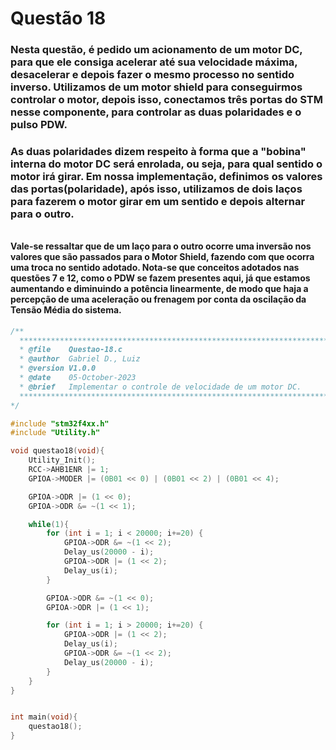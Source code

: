 # Questão 18

### Nesta questão, é pedido um acionamento de um motor DC, para que ele consiga acelerar até sua velocidade máxima, desacelerar e depois fazer o mesmo processo no sentido inverso. Utilizamos de um motor shield para conseguirmos controlar o motor, depois isso, conectamos três portas do STM nesse componente, para controlar as duas polaridades e o pulso PDW.
#####
### As duas polaridades dizem respeito à forma que a "bobina" interna do motor DC será enrolada, ou seja, para qual sentido o motor irá girar. Em nossa implementação, definimos os valores das portas(polaridade), após isso, utilizamos de dois laços para fazerem o motor girar em um sentido e depois alternar para o outro.
######
#### Vale-se ressaltar que de um laço para o outro ocorre uma inversão nos valores que são passados para o Motor Shield, fazendo com que ocorra uma troca no sentido adotado. Nota-se que conceitos adotados nas questões 7 e 12, como o PDW se fazem presentes aqui, já que estamos aumentando e diminuindo a potência linearmente, de modo que haja a percepção de uma aceleração ou frenagem por conta da oscilação da Tensão Média do sistema.

```C
/**
  ******************************************************************************
  * @file    Questao-18.c 
  * @author  Gabriel D., Luiz
  * @version V1.0.0
  * @date    05-October-2023
  * @brief   Implementar o controle de velocidade de um motor DC.
  ******************************************************************************
*/

#include "stm32f4xx.h"
#include "Utility.h"

void questao18(void){
	Utility_Init();
	RCC->AHB1ENR |= 1;
	GPIOA->MODER |= (0B01 << 0) | (0B01 << 2) | (0B01 << 4);

	GPIOA->ODR |= (1 << 0);
	GPIOA->ODR &= ~(1 << 1);

	while(1){
		for (int i = 1; i < 20000; i+=20) {
			GPIOA->ODR &= ~(1 << 2);
			Delay_us(20000 - i);
			GPIOA->ODR |= (1 << 2);
			Delay_us(i);
		}

		GPIOA->ODR &= ~(1 << 0);
		GPIOA->ODR |= (1 << 1);

		for (int i = 1; i > 20000; i+=20) {
			GPIOA->ODR |= (1 << 2);
			Delay_us(i);
			GPIOA->ODR &= ~(1 << 2);
			Delay_us(20000 - i);
		}
	}
}


int main(void){
    questao18();
}
```
